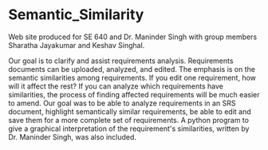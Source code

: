 # Semantic_Similarity
Web site produced for SE 640 and Dr. Maninder Singh with group members Sharatha Jayakumar and Keshav Singhal.

Our goal is to clarify and assist requirements analysis.  Requirements documents can be uploaded, analyzed, and edited.  The emphasis is on the semantic similarities among requirements.
If you edit one requirement, how will it affect the rest?  If you can analyze which requirements have similarities, the process of finding affected requirements will be much easier to 
amend.  Our goal was to be able to analyze requirements in an SRS document, highlight semantically similar requirements, be able to edit and save them for a more complete set of requirements.
A python program to give a graphical interpretation of the requirement's similarities, written by Dr. Maninder Singh, was also included.

